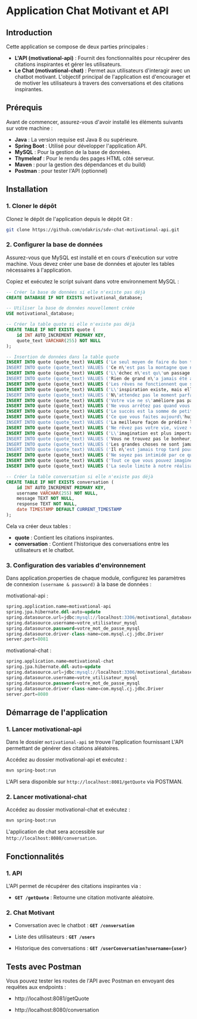 # Application Chat Motivant et API

## Introduction

Cette application se compose de deux parties principales :

- **L'API (motivational-api)** : Fournit des fonctionnalités pour récupérer des citations inspirantes et gérer les utilisateurs.
- **Le Chat (motivational-chat)** : Permet aux utilisateurs d'interagir avec un chatbot motivant.
L'objectif principal de l'application est d'encourager et de motiver les utilisateurs à travers des conversations et des citations inspirantes.

## Prérequis

Avant de commencer, assurez-vous d'avoir installé les éléments suivants sur votre machine :

- **Java** : La version requise est Java 8 ou supérieure.
- **Spring Boot** : Utilisé pour développer l'application API.
- **MySQL** : Pour la gestion de la base de données.
- **Thymeleaf** : Pour le rendu des pages HTML côté serveur.
- **Maven** : pour la gestion des dépendances et du build)
- **Postman** : pour tester l'API (optionnel)

## Installation

### 1. Cloner le dépôt
Clonez le dépôt de l'application depuis le dépôt Git :


``` bash
git clone https://github.com/odakris/sdv-chat-motivational-api.git
```

### 2. Configurer la base de données

Assurez-vous que MySQL est installé et en cours d'exécution sur votre machine. Vous devez créer une base de données et ajouter les tables nécessaires à l'application.

Copiez et exécutez le script suivant dans votre environnement MySQL :

```SQL
-- Créer la base de données si elle n'existe pas déjà
CREATE DATABASE IF NOT EXISTS motivational_database;

-- Utiliser la base de données nouvellement créée
USE motivational_database;

-- Créer la table quote si elle n'existe pas déjà
CREATE TABLE IF NOT EXISTS quote (
    id INT AUTO_INCREMENT PRIMARY KEY,
    quote_text VARCHAR(255) NOT NULL
);

-- Insertion de données dans la table quote
INSERT INTO quote (quote_text) VALUES ('Le seul moyen de faire du bon travail est d\'aimer ce que vous faites.');
INSERT INTO quote (quote_text) VALUES ('Ce n\'est pas la montagne que nous conquérons, mais nous-mêmes.');
INSERT INTO quote (quote_text) VALUES ('L\'échec n\'est qu\'un passage vers la réussite.');
INSERT INTO quote (quote_text) VALUES ('Rien de grand n\'a jamais été accompli sans enthousiasme.');
INSERT INTO quote (quote_text) VALUES ('Les rêves ne fonctionnent que si vous travaillez dur.');
INSERT INTO quote (quote_text) VALUES ('L\'inspiration existe, mais elle doit vous trouver en train de travailler.');
INSERT INTO quote (quote_text) VALUES ('N\'attendez pas le moment parfait, prenez simplement le moment et rendez-le parfait.');
INSERT INTO quote (quote_text) VALUES ('Votre vie ne s\'améliore pas par hasard, elle s\'améliore par le changement.');
INSERT INTO quote (quote_text) VALUES ('Ne vous arrêtez pas quand vous êtes fatigué, arrêtez-vous quand vous avez terminé.');
INSERT INTO quote (quote_text) VALUES ('Le succès est la somme de petits efforts, répétés jour après jour.');
INSERT INTO quote (quote_text) VALUES ('Ce que vous faites aujourd\'hui peut améliorer tous vos lendemains.');
INSERT INTO quote (quote_text) VALUES ('La meilleure façon de prédire l\'avenir est de le créer.');
INSERT INTO quote (quote_text) VALUES ('Ne rêvez pas votre vie, vivez vos rêves.');
INSERT INTO quote (quote_text) VALUES ('L\'imagination est plus importante que la connaissance.');
INSERT INTO quote (quote_text) VALUES ('Vous ne trouvez pas le bonheur, vous le créez.');
INSERT INTO quote (quote_text) VALUES ('Les grandes choses ne sont jamais faites par une seule personne, elles sont faites par une équipe de personnes.');
INSERT INTO quote (quote_text) VALUES ('Il n\'est jamais trop tard pour être ce que vous auriez pu être.');
INSERT INTO quote (quote_text) VALUES ('Ne soyez pas intimidé par ce que vous ne savez pas.');
INSERT INTO quote (quote_text) VALUES ('Tout ce que vous pouvez imaginer est réel.');
INSERT INTO quote (quote_text) VALUES ('La seule limite à notre réalisation de demain sera nos doutes et hésitations d\'aujourd\'hui.');

-- Créer la table conversation si elle n'existe pas déjà
CREATE TABLE IF NOT EXISTS conversation (
    id INT AUTO_INCREMENT PRIMARY KEY,
    username VARCHAR(255) NOT NULL,
    message TEXT NOT NULL,
    response TEXT NOT NULL, 
    date TIMESTAMP DEFAULT CURRENT_TIMESTAMP
);
```

Cela va créer deux tables :

- **quote** : Contient les citations inspirantes.
- **conversation** : Contient l'historique des conversations entre les utilisateurs et le chatbot.

### 3. Configuration des variables d'environnement

Dans application.properties de chaque module, configurez les paramètres de connexion `(username & password)` à la base de données :

motivational-api :
```SQL
spring.application.name=motivational-api
spring.jpa.hibernate.ddl-auto=update
spring.datasource.url=jdbc:mysql://localhost:3306/motivational_database
spring.datasource.username=votre_utilisateur_mysql
spring.datasource.password=votre_mot_de_passe_mysql
spring.datasource.driver-class-name=com.mysql.cj.jdbc.Driver
server.port=8081
```

motivational-chat :
```SQL
spring.application.name=motivational-chat
spring.jpa.hibernate.ddl-auto=update
spring.datasource.url=jdbc:mysql://localhost:3306/motivational_database
spring.datasource.username=votre_utilisateur_mysql
spring.datasource.password=votre_mot_de_passe_mysql
spring.datasource.driver-class-name=com.mysql.cj.jdbc.Driver
server.port=8080
```

## Démarrage de l'application

### 1. Lancer motivational-api

Dans le dossier `motivational-api` se trouve l'application fournissant L'API permettant de générer des citations aléatoires.

Accédez au dossier motivational-api et exécutez :

```bash
mvn spring-boot:run
```

L'API sera disponible sur `http://localhost:8081/getQuote` via POSTMAN.

### 2. Lancer motivational-chat

Accédez au dossier motivational-chat et exécutez :

```bash
mvn spring-boot:run
```

L'application de chat sera accessible sur `http://localhost:8080/conversation`.

## Fonctionnalités

### 1. API

L'API permet de récupérer des citations inspirantes via :

- **`GET /getQuote`** : Retourne une citation motivante aléatoire.

### 2. Chat Motivant

- Conversation avec le chatbot : **`GET /conversation`**

- Liste des utilisateurs : **`GET /users`**

- Historique des conversations : **`GET /userConversation?username={user}`**

## Tests avec Postman

Vous pouvez tester les routes de l'API avec Postman en envoyant des requêtes aux endpoints :

- http://localhost:8081/getQuote

- http://localhost:8080/conversation



